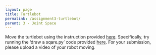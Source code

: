 ```yaml
---
layout: page
title: Turtlebot
permalink: /assignment3-turtlebot/
parent: 3 - Joint Space
---
```


Move the turtlebot using the instruction provided [here](https://pvela.gatech.edu/classes/doku.php?id=turtlebot:adventures:movingdr). Specifically, try running the ‘draw a sqare.py’ code provided [here](https://github.com/TurtlebotAdventures/turtlebot). For your submission, please upload a video of your robot moving.